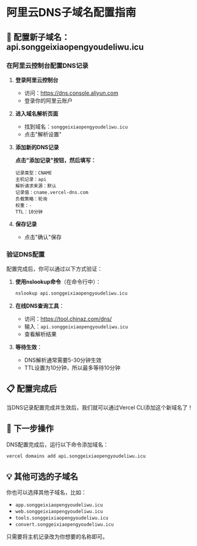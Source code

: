 # 阿里云DNS子域名配置指南

## 🎯 配置新子域名：api.songgeixiaopengyoudeliwu.icu

### 在阿里云控制台配置DNS记录

1. **登录阿里云控制台**
   - 访问：https://dns.console.aliyun.com
   - 登录你的阿里云账户

2. **进入域名解析页面**
   - 找到域名：`songgeixiaopengyoudeliwu.icu`
   - 点击"解析设置"

3. **添加新的DNS记录**
   
   **点击"添加记录"按钮，然后填写：**
   
   ```
   记录类型：CNAME
   主机记录：api
   解析请求来源：默认
   记录值：cname.vercel-dns.com
   负载策略：轮询
   权重：-
   TTL：10分钟
   ```

4. **保存记录**
   - 点击"确认"保存

### 验证DNS配置

配置完成后，你可以通过以下方式验证：

1. **使用nslookup命令**（在命令行中）：
   ```bash
   nslookup api.songgeixiaopengyoudeliwu.icu
   ```

2. **在线DNS查询工具**：
   - 访问：https://tool.chinaz.com/dns/
   - 输入：`api.songgeixiaopengyoudeliwu.icu`
   - 查看解析结果

3. **等待生效**：
   - DNS解析通常需要5-30分钟生效
   - TTL设置为10分钟，所以最多等待10分钟

## 📋 配置完成后

当DNS记录配置完成并生效后，我们就可以通过Vercel CLI添加这个新域名了！

## 🔄 下一步操作

DNS配置完成后，运行以下命令添加域名：

```bash
vercel domains add api.songgeixiaopengyoudeliwu.icu
```

## 💡 其他可选的子域名

你也可以选择其他子域名，比如：
- `app.songgeixiaopengyoudeliwu.icu`
- `web.songgeixiaopengyoudeliwu.icu`
- `tools.songgeixiaopengyoudeliwu.icu`
- `convert.songgeixiaopengyoudeliwu.icu`

只需要将主机记录改为你想要的名称即可。



